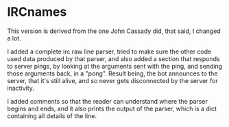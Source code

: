 # IRCnames

This version is derived from the one John Cassady did, that said,
I changed a lot.

I added a complete irc raw line parser, tried to make sure the other
code used data produced by that parser, and also added a section that
responds to server pings, by looking at the arguments sent with the
ping, and sending those arguments back, in a "pong". Result being, the
bot announces to the server, that it's still alive, and so never gets
disconnected by the server for inactivity.

I added comments so that the reader can understand where the parser
begins and ends, and it also prints the output of the parser, which
is a dict containing all details of the line.
